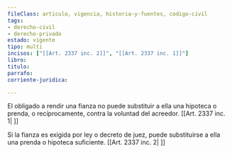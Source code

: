 ```yaml
---
fileClass: articulo, vigencia, historia-y-fuentes, codigo-civil
tags:
- derecho-civil
- derecho-privado
estado: vigente
tipo: multi
incisos: ["[[Art. 2337 inc. 2]]", "[[Art. 2337 inc. 1]]"]
libro:
titulo:
parrafo:
corriente-juridica:

---
```

El obligado a rendir una fianza no puede substituir a ella una hipoteca o prenda, o recíprocamente, contra la voluntad del acreedor. [[Art. 2337 inc. 1| ]]

Si la fianza es exigida por ley o decreto de juez, puede substituirse a ella una prenda o hipoteca suficiente. [[Art. 2337 inc. 2| ]]